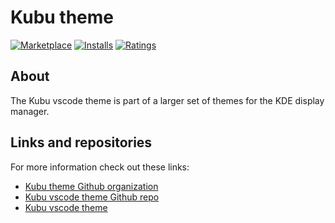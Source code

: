# Kubu theme
[![Marketplace](https://vsmarketplacebadge.apphb.com/version/matthijsreyers.kubu-theme.svg)](https://marketplace.visualstudio.com/items?itemName=matthijsreyers.kubu-theme)
[![Installs](https://vsmarketplacebadge.apphb.com/installs/matthijsreyers.kubu-theme.svg)](https://marketplace.visualstudio.com/items?itemName=matthijsreyers.kubu-theme)
[![Ratings](https://vsmarketplacebadge.apphb.com/rating-short/matthijsreyers.kubu-theme.svg)](https://marketplace.visualstudio.com/items?itemName=matthijsreyers.kubu-theme)

## About
The Kubu vscode theme is part of a larger set of themes for the KDE display manager.

## Links and repositories
For more information check out these links:
* [Kubu theme Github organization](https://github.com/KubuTheme/)
* [Kubu vscode theme Github repo](https://github.com/KubuTheme/kubu-vscode-theme/)
* [Kubu vscode theme](https://marketplace.visualstudio.com/items?itemName=matthijsreyers.kubu-theme)
